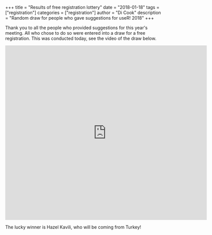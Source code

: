 +++
title = "Results of free registration lottery"
date = "2018-01-18"
tags = ["registration"]
categories = ["registration"]
author = "Di Cook"
description = "Random draw for people who gave suggestions for useR! 2018"
+++

Thank you to all the people who provided suggestions for this year's meeting. All who chose to do so were entered into a draw for a free registration. This was conducted today, see the video of the draw below. 

<iframe src="https://player.vimeo.com/video/251611774" width="640" height="555" frameborder="0" webkitallowfullscreen mozallowfullscreen allowfullscreen></iframe>

The lucky winner is Hazel Kavili, who will be coming from Turkey!
